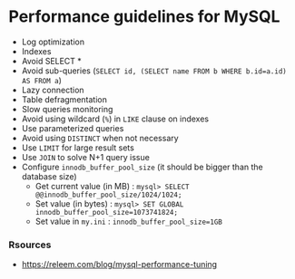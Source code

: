 # Performance guidelines for MySQL

- Log optimization
- Indexes
- Avoid SELECT *
- Avoid sub-queries (`SELECT id, (SELECT name FROM b WHERE b.id=a.id) AS FROM a`)
- Lazy connection
- Table defragmentation
- Slow queries monitoring
- Avoid using wildcard (`%`) in `LIKE` clause on indexes
- Use parameterized queries
- Avoid using `DISTINCT` when not necessary
- Use `LIMIT` for large result sets
- Use `JOIN` to solve N+1 query issue
- Configure `innodb_buffer_pool_size` (it should be bigger than the database size)
  - Get current value (in MB) : `mysql> SELECT @@innodb_buffer_pool_size/1024/1024;`
  - Set value (in bytes) : `mysql> SET GLOBAL innodb_buffer_pool_size=1073741824;`
  - Set value in `my.ini` : `innodb_buffer_pool_size=1GB`

### Rsources
- https://releem.com/blog/mysql-performance-tuning
